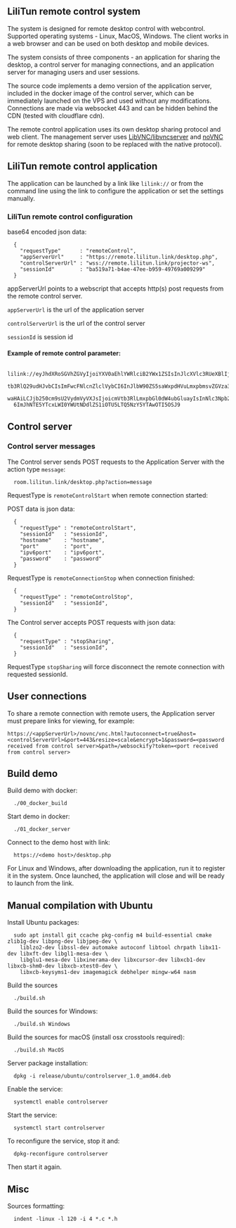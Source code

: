 ## LiliTun remote control system

The system is designed for remote desktop control with webcontrol. Supported operating systems - Linux, MacOS, Windows. The client works in a web browser and can be used on both desktop and mobile devices.

The system consists of three components - an application for sharing the desktop, a control server for managing connections, and an application server for managing users and user sessions.

The source code implements a demo version of the application server, included in the docker image of the control server, which can be immediately launched on the VPS and used without any modifications.
Connections are made via websocket 443 and can be hidden behind the CDN (tested with cloudflare cdn).

The remote control application uses its own desktop sharing protocol and web client.
The management server uses [LibVNC/libvncserver](https://github.com/LibVNC/libvncserver) and [noVNC](https://novnc.com/info.html) for remote desktop sharing (soon to be replaced with the native protocol).

## LiliTun remote control application

The application can be launched by a link like ```lilink://``` or from the command line using the link to configure the application or set the settings manually.

### LiliTun remote control configuration

base64 encoded json data:
```
  {
    "requestType"      : "remoteControl",
    "appServerUrl"     : "https://remote.lilitun.link/desktop.php",
    "controlServerUrl" : "wss://remote.lilitun.link/projector-ws",
    "sessionId"        : "ba519a71-b4ae-47ee-b959-49769a009299"
  }
```

appServerUrl points to a webscript that accepts http(s) post requests from the remote control server.

`appServerUrl` is the url of the application server

`controlServerUrl` is the url of the control server

`sessionId` is session id

#### Example of remote control parameter:
```
  lilink://eyJhdXRoSGVhZGVyIjoiYXV0aEhlYWRlciB2YWx1ZSIsInJlcXVlc3RUeXBlIjoicmV
  tb3RlQ29udHJvbCIsImFwcFNlcnZlclVybCI6InJlbW90ZS5saWxpdHVuLmxpbmsvZGVza3RvcC5
  waHAiLCJjb250cm9sU2VydmVyVXJsIjoicmVtb3RlLmxpbGl0dW4ubGluayIsInNlc3Npb25JZCI
  6ImJhNTE5YTcxLWI0YWUtNDdlZS1iOTU5LTQ5NzY5YTAwOTI5OSJ9
```

## Control server

### Control server messages

The Control server sends POST requests to the Application Server with the action type `message`:
```
  room.lilitun.link/desktop.php?action=message
```

RequestType is `remoteControlStart` when remote connection started:

POST data is json data:
```
  {
    "requestType" : "remoteControlStart",
    "sessionId"   : "sessionId",
    "hostname"    : "hostname",
    "port"        : "port",
    "ipv6port"    : "ipv6port",
    "password"    : "password"   
  }
```

RequestType is `remoteConnectionStop` when connection finished:
```
  {
    "requestType" : "remoteControlStop",
    "sessionId"   : "sessionId",
  }
```

The Control server accepts POST requests with json data:
```
  {
    "requestType" : "stopSharing",
    "sessionId"   : "sessionId",
  }
```

RequestType `stopSharing` will force disconnect the remote connection with requested sessionId.

## User connections

To share a remote connection with remote users, the Application server must prepare links for viewing, for example:
```
https://<appServerUrl>/novnc/vnc.html?autoconnect=true&host=<controlServerUrl>&port=443&resize=scale&encrypt=1&password=<password received from control server>&path=/websockify?token=<port received from control server>
```

## Build demo

Build demo with docker:
```
  ./00_docker_build
```

Start demo in docker:
```
  ./01_docker_server
```

Connect to the demo host with link:
```
  https://<demo host>/desktop.php
```

For Linux and Windows, after downloading the application, run it to register it in the system. Once launched, the application will close and will be ready to launch from the link.

## Manual compilation with Ubuntu

Install Ubuntu packages:
```
  sudo apt install git ccache pkg-config m4 build-essential cmake zlib1g-dev libpng-dev libjpeg-dev \
    liblzo2-dev libssl-dev automake autoconf libtool chrpath libx11-dev libxft-dev libgl1-mesa-dev \
    libglu1-mesa-dev libxinerama-dev libxcursor-dev libxcb1-dev libxcb-shm0-dev libxcb-xtest0-dev \
    libxcb-keysyms1-dev imagemagick debhelper mingw-w64 nasm
```

Build the sources
```
  ./build.sh
```

Build the sources for Windows:
```
  ./build.sh Windows
```

Build the sources for macOS (install osx crosstools required):
```
  ./build.sh MacOS
```

Server package installation:
```
  dpkg -i release/ubuntu/controlserver_1.0_amd64.deb
```

Enable the service:
```
  systemctl enable controlserver
```

Start the service:
```
  systemctl start controlserver
```

To reconfigure the service, stop it and:
```
  dpkg-reconfigure controlserver
```

Then start it again.

## Misc

Sources formatting:
```
  indent -linux -l 120 -i 4 *.c *.h
```
